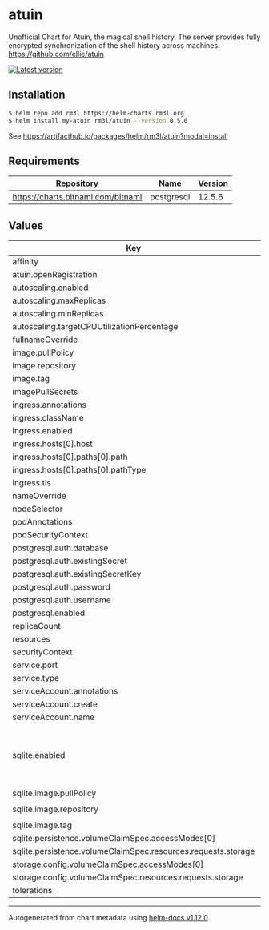 # atuin

Unofficial Chart for Atuin, the magical shell history.
The server provides fully encrypted synchronization of the shell history across machines.
https://github.com/ellie/atuin

[![Latest version](https://img.shields.io/badge/latest_version-0.5.0-blue)](https://artifacthub.io/packages/helm/rm3l/atuin)

## Installation

```bash
$ helm repo add rm3l https://helm-charts.rm3l.org
$ helm install my-atuin rm3l/atuin --version 0.5.0
```

See https://artifacthub.io/packages/helm/rm3l/atuin?modal=install

## Requirements

| Repository | Name | Version |
|------------|------|---------|
| https://charts.bitnami.com/bitnami | postgresql | 12.5.6 |

## Values

| Key | Type | Default | Description |
|-----|------|---------|-------------|
| affinity | object | `{}` |  |
| atuin.openRegistration | bool | `true` |  |
| autoscaling.enabled | bool | `false` |  |
| autoscaling.maxReplicas | int | `100` |  |
| autoscaling.minReplicas | int | `1` |  |
| autoscaling.targetCPUUtilizationPercentage | int | `80` |  |
| fullnameOverride | string | `""` |  |
| image.pullPolicy | string | `"IfNotPresent"` |  |
| image.repository | string | `"ghcr.io/ellie/atuin"` |  |
| image.tag | string | `""` |  |
| imagePullSecrets | list | `[]` |  |
| ingress.annotations | object | `{}` |  |
| ingress.className | string | `""` |  |
| ingress.enabled | bool | `false` |  |
| ingress.hosts[0].host | string | `"chart-example.local"` |  |
| ingress.hosts[0].paths[0].path | string | `"/"` |  |
| ingress.hosts[0].paths[0].pathType | string | `"ImplementationSpecific"` |  |
| ingress.tls | list | `[]` |  |
| nameOverride | string | `""` |  |
| nodeSelector | object | `{}` |  |
| podAnnotations | object | `{}` |  |
| podSecurityContext | object | `{}` |  |
| postgresql.auth.database | string | `"atuin"` |  |
| postgresql.auth.existingSecret | string | `""` |  |
| postgresql.auth.existingSecretKey | string | `"ATUIN_DB_URI"` |  |
| postgresql.auth.password | string | `"pl34s3Ch4ng3M3"` |  |
| postgresql.auth.username | string | `"db-user"` |  |
| postgresql.enabled | bool | `true` |  |
| replicaCount | int | `1` |  |
| resources | object | `{}` |  |
| securityContext | object | `{}` |  |
| service.port | int | `8888` |  |
| service.type | string | `"ClusterIP"` |  |
| serviceAccount.annotations | object | `{}` |  |
| serviceAccount.create | bool | `true` |  |
| serviceAccount.name | string | `""` |  |
| sqlite.enabled | bool | `false` | Experimental support of SQLite. Enable this and disable postgresql.enabled to use it. |
| sqlite.image.pullPolicy | string | `"Always"` |  |
| sqlite.image.repository | string | `"ghcr.io/rm3l/atuin-server-sqlite"` |  |
| sqlite.image.tag | string | `"main"` |  |
| sqlite.persistence.volumeClaimSpec.accessModes[0] | string | `"ReadWriteOnce"` |  |
| sqlite.persistence.volumeClaimSpec.resources.requests.storage | string | `"1Gi"` |  |
| storage.config.volumeClaimSpec.accessModes[0] | string | `"ReadWriteOnce"` |  |
| storage.config.volumeClaimSpec.resources.requests.storage | string | `"50Mi"` |  |
| tolerations | list | `[]` |  |

----------------------------------------------
Autogenerated from chart metadata using [helm-docs v1.12.0](https://github.com/norwoodj/helm-docs/releases/v1.12.0)